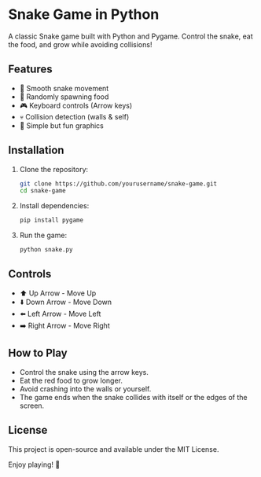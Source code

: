 # Snake Game in Python

A classic Snake game built with Python and Pygame. Control the snake, eat the food, and grow while avoiding collisions!

## Features
- 🐍 Smooth snake movement
- 🍎 Randomly spawning food
- 🎮 Keyboard controls (Arrow keys)
- 💀 Collision detection (walls & self)
- 🎨 Simple but fun graphics 

## Installation
1. Clone the repository: 
   ```sh
   git clone https://github.com/yourusername/snake-game.git
   cd snake-game
   ```
2. Install dependencies: 
   ```sh 
   pip install pygame
   ```
3. Run the game:
   ```sh
   python snake.py
   ```

## Controls
- ⬆️ Up Arrow - Move Up
- ⬇️ Down Arrow - Move Down
- ⬅️ Left Arrow - Move Left
- ➡️ Right Arrow - Move Right

## How to Play
- Control the snake using the arrow keys.
- Eat the red food to grow longer.
- Avoid crashing into the walls or yourself.
- The game ends when the snake collides with itself or the edges of the screen.

## License
This project is open-source and available under the MIT License.

Enjoy playing! 🚀
